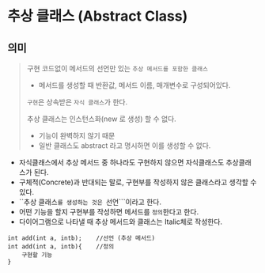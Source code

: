 # 추상 클래스 (Abstract Class)

## 의미
> 구현 코드없이 메서드의 선언만 있는 ```추상 메서드를 포함한 클래스```
> - 메서드를 생성할 때 반환값, 메서드 이름, 매개변수로 구성되어있다.
>
> ```구현```은 상속받은 ```자식 클래스```가 한다.
>
> 추상 클래스는 인스턴스화(new 로 생성) 할 수 없다.
> - 기능이 완벽하지 않기 때문
> - 일반 클래스도 abstract 라고 명시하면 이를 생성할 수 없다.
- 자식클래스에서 추상 메서드 중 하나라도 구현하지 않으면 자식클래스도 추상클래스가 된다.
- 구체적(Concrete)과 반대되는 말로, 구현부를 작성하지 않은 클래스라고 생각할 수 있다.
 - ``추상 클래스```를 생성하는 것은 ```선언```이라고 한다.
 - 어떤 기능을 할지 구현부를 작성하면 메서드를 ```정의```한다고 한다.
- 다이어그램으로 나타낼 때 추상 메서드와 클래스는 Italic체로 작성한다.
```
int add(int a, intb);	 //선언 (추상 메서드)
int add(int a, intb){	 //정의
	구현할 기능
}
```



